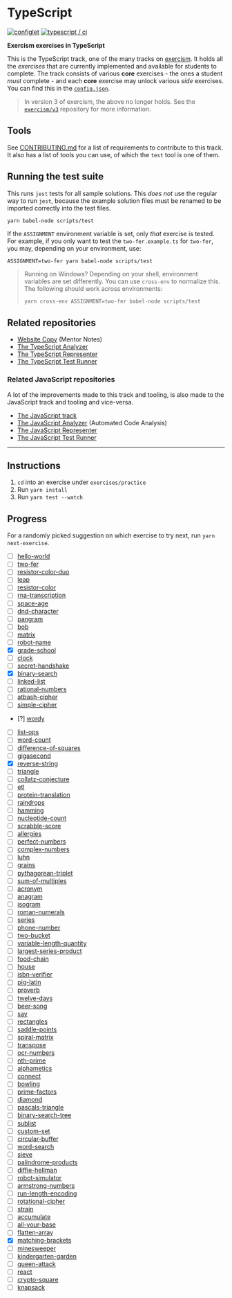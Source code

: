 # TypeScript

[![configlet](https://github.com/exercism/typescript/actions/workflows/configlet.yml/badge.svg)](https://github.com/exercism/typescript/actions/workflows/configlet.yml) [![typescript / ci](https://github.com/exercism/typescript/workflows/typescript%20/%20main/badge.svg)](https://github.com/exercism/typescript/actions?query=workflow%3A%22typescript+%2F+main%22)

**Exercism exercises in TypeScript**

This is the TypeScript track, one of the many tracks on [exercism][web-exercism].
It holds all the _exercises_ that are currently implemented and available for students to complete.
The track consists of various **core** exercises - the ones a student _must_ complete - and each **core** exercise may unlock various _side_ exercises.
You can find this in the [`config.json`][file-config].

> In version 3 of exercism, the above no longer holds. See the [`exercism/v3`][git-v3] repository for more information.

## Tools

See [CONTRIBUTING.md][file-contributing] for a list of requirements to contribute to this track.
It also has a list of tools you can use, of which the `test` tool is one of them.

## Running the test suite

This runs `jest` tests for all sample solutions.
This _does not_ use the regular way to run `jest`, because the example solution files must be renamed to be imported correctly into the test files.

```shell
yarn babel-node scripts/test
```

If the `ASSIGNMENT` environment variable is set, only _that_ exercise is tested.
For example, if you only want to test the `two-fer.example.ts` for `two-fer`, you may, depending on your environment, use:

```shell
ASSIGNMENT=two-fer yarn babel-node scripts/test
```

> Running on Windows? Depending on your shell, environment variables are set differently.
> You can use `cross-env` to normalize this. The following should work across environments:
>
> ```bash
> yarn cross-env ASSIGNMENT=two-fer babel-node scripts/test
> ```

## Related repositories

- [Website Copy][git-website-copy] (Mentor Notes)
- [The TypeScript Analyzer][git-typescript-analyzer]
- [The TypeScript Representer][git-typescript-representer]
- [The TypeScript Test Runner][git-typescript-test-runner]

### Related JavaScript repositories

A lot of the improvements made to this track and tooling, is also made to the JavaScript track and tooling and vice-versa.

- [The JavaScript track][git-javascript]
- [The JavaScript Analyzer][git-javascript-analyzer] (Automated Code Analysis)
- [The JavaScript Representer][git-javascript-representer]
- [The JavaScript Test Runner][git-javascript-test-runner]

[web-exercism]: https://exercism.io
[file-config]: https://github.com/exercism/typescript/blob/master/config.json
[file-contributing]: https://github.com/exercism/typescript/blob/master/CONTRIBUTING.md
[git-javascript]: https://github.com/exercism/javascript
[git-javascript-analyzer]: https://github.com/exercism/javascript-analyzer
[git-javascript-representer]: https://github.com/exercism/javascript-representer
[git-javascript-test-runner]: https://github.com/exercism/javascript-test-runner
[git-typescript]: https://github.com/exercism/typescript/
[git-typescript-analyzer]: https://github.com/exercism/typescript-analyzer
[git-typescript-representer]: https://github.com/exercism/typescript-representer
[git-typescript-test-runner]: https://github.com/exercism/typescript-test-runner
[git-v3]: https://github.com/exercism/v3
[git-website-copy]: https://github.com/exercism/website-copy

---

## Instructions

1. `cd` into an exercise under `exercises/practice`
2. Run `yarn install`
3. Run `yarn test --watch`

## Progress

For a randomly picked suggestion on which exercise to try next, run `yarn next-exercise`.

- [ ] [hello-world](./exercises/practice/hello-world)
- [ ] [two-fer](./exercises/practice/two-fer)
- [ ] [resistor-color-duo](./exercises/practice/resistor-color-duo)
- [ ] [leap](./exercises/practice/leap)
- [ ] [resistor-color](./exercises/practice/resistor-color)
- [ ] [rna-transcription](./exercises/practice/rna-transcription)
- [ ] [space-age](./exercises/practice/space-age)
- [ ] [dnd-character](./exercises/practice/dnd-character)
- [ ] [pangram](./exercises/practice/pangram)
- [ ] [bob](./exercises/practice/bob)
- [ ] [matrix](./exercises/practice/matrix)
- [ ] [robot-name](./exercises/practice/robot-name)
- [x] [grade-school](./exercises/practice/grade-school)
- [ ] [clock](./exercises/practice/clock)
- [ ] [secret-handshake](./exercises/practice/secret-handshake)
- [x] [binary-search](./exercises/practice/binary-search)
- [ ] [linked-list](./exercises/practice/linked-list)
- [ ] [rational-numbers](./exercises/practice/rational-numbers)
- [ ] [atbash-cipher](./exercises/practice/atbash-cipher)
- [ ] [simple-cipher](./exercises/practice/simple-cipher)
- [?] [wordy](./exercises/practice/wordy)
- [ ] [list-ops](./exercises/practice/list-ops)
- [ ] [word-count](./exercises/practice/word-count)
- [ ] [difference-of-squares](./exercises/practice/difference-of-squares)
- [ ] [gigasecond](./exercises/practice/gigasecond)
- [x] [reverse-string](./exercises/practice/reverse-string)
- [ ] [triangle](./exercises/practice/triangle)
- [ ] [collatz-conjecture](./exercises/practice/collatz-conjecture)
- [ ] [etl](./exercises/practice/etl)
- [ ] [protein-translation](./exercises/practice/protein-translation)
- [ ] [raindrops](./exercises/practice/raindrops)
- [ ] [hamming](./exercises/practice/hamming)
- [ ] [nucleotide-count](./exercises/practice/nucleotide-count)
- [ ] [scrabble-score](./exercises/practice/scrabble-score)
- [ ] [allergies](./exercises/practice/allergies)
- [ ] [perfect-numbers](./exercises/practice/perfect-numbers)
- [ ] [complex-numbers](./exercises/practice/complex-numbers)
- [ ] [luhn](./exercises/practice/luhn)
- [ ] [grains](./exercises/practice/grains)
- [ ] [pythagorean-triplet](./exercises/practice/pythagorean-triplet)
- [ ] [sum-of-multiples](./exercises/practice/sum-of-multiples)
- [ ] [acronym](./exercises/practice/acronym)
- [ ] [anagram](./exercises/practice/anagram)
- [ ] [isogram](./exercises/practice/isogram)
- [ ] [roman-numerals](./exercises/practice/roman-numerals)
- [ ] [series](./exercises/practice/series)
- [ ] [phone-number](./exercises/practice/phone-number)
- [ ] [two-bucket](./exercises/practice/two-bucket)
- [ ] [variable-length-quantity](./exercises/practice/variable-length-quantity)
- [ ] [largest-series-product](./exercises/practice/largest-series-product)
- [ ] [food-chain](./exercises/practice/food-chain)
- [ ] [house](./exercises/practice/house)
- [ ] [isbn-verifier](./exercises/practice/isbn-verifier)
- [ ] [pig-latin](./exercises/practice/pig-latin)
- [ ] [proverb](./exercises/practice/proverb)
- [ ] [twelve-days](./exercises/practice/twelve-days)
- [ ] [beer-song](./exercises/practice/beer-song)
- [ ] [say](./exercises/practice/say)
- [ ] [rectangles](./exercises/practice/rectangles)
- [ ] [saddle-points](./exercises/practice/saddle-points)
- [ ] [spiral-matrix](./exercises/practice/spiral-matrix)
- [ ] [transpose](./exercises/practice/transpose)
- [ ] [ocr-numbers](./exercises/practice/ocr-numbers)
- [ ] [nth-prime](./exercises/practice/nth-prime)
- [ ] [alphametics](./exercises/practice/alphametics)
- [ ] [connect](./exercises/practice/connect)
- [ ] [bowling](./exercises/practice/bowling)
- [ ] [prime-factors](./exercises/practice/prime-factors)
- [ ] [diamond](./exercises/practice/diamond)
- [ ] [pascals-triangle](./exercises/practice/pascals-triangle)
- [ ] [binary-search-tree](./exercises/practice/binary-search-tree)
- [ ] [sublist](./exercises/practice/sublist)
- [ ] [custom-set](./exercises/practice/custom-set)
- [ ] [circular-buffer](./exercises/practice/circular-buffer)
- [ ] [word-search](./exercises/practice/word-search)
- [ ] [sieve](./exercises/practice/sieve)
- [ ] [palindrome-products](./exercises/practice/palindrome-products)
- [ ] [diffie-hellman](./exercises/practice/diffie-hellman)
- [ ] [robot-simulator](./exercises/practice/robot-simulator)
- [ ] [armstrong-numbers](./exercises/practice/armstrong-numbers)
- [ ] [run-length-encoding](./exercises/practice/run-length-encoding)
- [ ] [rotational-cipher](./exercises/practice/rotational-cipher)
- [ ] [strain](./exercises/practice/strain)
- [ ] [accumulate](./exercises/practice/accumulate)
- [ ] [all-your-base](./exercises/practice/all-your-base)
- [ ] [flatten-array](./exercises/practice/flatten-array)
- [x] [matching-brackets](./exercises/practice/matching-brackets)
- [ ] [minesweeper](./exercises/practice/minesweeper)
- [ ] [kindergarten-garden](./exercises/practice/kindergarten-garden)
- [ ] [queen-attack](./exercises/practice/queen-attack)
- [ ] [react](./exercises/practice/react)
- [ ] [crypto-square](./exercises/practice/crypto-square)
- [ ] [knapsack](./exercises/practice/knapsack)
